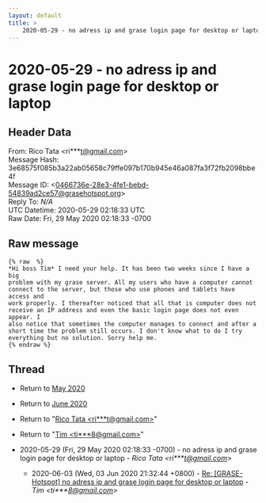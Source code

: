 ```yaml
---
layout: default
title: >
    2020-05-29 - no adress ip and grase login page for desktop or laptop
---
```


# 2020-05-29 - no adress ip and grase login page for desktop or laptop

## Header Data

From: Rico Tata \<ri***t@gmail.com\><br>
Message Hash: 3e68575f085b3a22ab05658c79ffe097b170b945e46a087fa3f72fb2098bbe4f<br>
Message ID: \<0466736e-28e3-4fe1-bebd-54839ad2ce57@grasehotspot.org\><br>
Reply To: _N/A_<br>
UTC Datetime: 2020-05-29 02:18:33 UTC<br>
Raw Date: Fri, 29 May 2020 02:18:33 -0700<br>

## Raw message

```
{% raw  %}
*Hi boss Tim* I need your help. It has been two weeks since I have a big 
problem with my grase server. All my users who have a computer cannot 
connect to the server, but those who use phones and tablets have access and 
work properly. I thereafter noticed that all that is computer does not 
receive an IP address and even the basic login page does not even appear. I 
also notice that sometimes the computer manages to connect and after a 
short time the problem still occurs. I don't know what to do I try 
everything but no solution. Sorry help me.
{% endraw %}
```

## Thread

+ Return to [May 2020](/archive/2020/05)
+ Return to [June 2020](/archive/2020/06)

+ Return to "[Rico Tata <ri***t<span>@</span>gmail.com>](/authors/ri___t_at_gmail_com)"
+ Return to "[Tim <ti***8<span>@</span>gmail.com>](/authors/ti___8_at_gmail_com)"

+ 2020-05-29 (Fri, 29 May 2020 02:18:33 -0700) - no adress ip and grase login page for desktop or laptop - _Rico Tata \<ri***t@gmail.com\>_
  + 2020-06-03 (Wed, 03 Jun 2020 21:32:44 +0800) - [Re: [GRASE-Hotspot] no adress ip and grase login page for desktop or laptop](/archive/2020/06/08343ad06f0c315cc1287d245acf02fcdc617f83a8d3afc4dcedc3fa6acedced) - _Tim \<ti***8@gmail.com\>_

